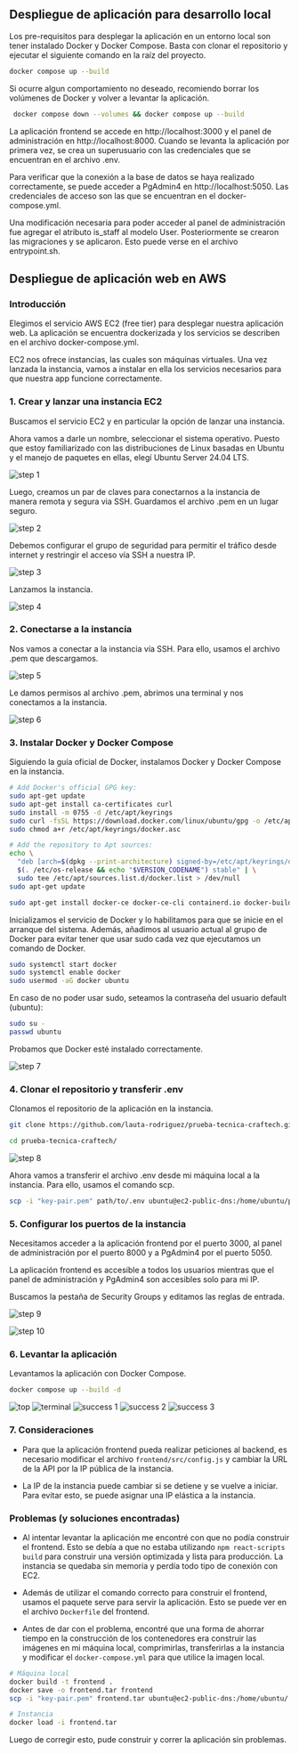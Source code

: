 ## Despliegue de aplicación para desarrollo local

Los pre-requisitos para desplegar la aplicación en un entorno local son tener instalado Docker y Docker Compose.
Basta con clonar el repositorio y ejecutar el siguiente comando en la raíz del proyecto.

```bash
docker compose up --build
```

Si ocurre algun comportamiento no deseado, recomiendo borrar los volúmenes de Docker y volver a levantar la aplicación.

```bash
 docker compose down --volumes && docker compose up --build
```

La aplicación frontend se accede en http://localhost:3000 y el panel de administración en http://localhost:8000.
Cuando se levanta la aplicación por primera vez, se crea un superusuario con las credenciales que se encuentran en el archivo .env.

Para verificar que la conexión a la base de datos se haya realizado correctamente, se puede acceder a PgAdmin4 en http://localhost:5050. Las credenciales de acceso son las que se encuentran en el docker-compose.yml.

Una modificación necesaria para poder acceder al panel de administración fue agregar el atributo is_staff al modelo User. Posteriormente se crearon las migraciones y se aplicaron. Esto puede verse en el archivo entrypoint.sh.

## Despliegue de aplicación web en AWS

### Introducción

Elegimos el servicio AWS EC2 (free tier) para desplegar nuestra aplicación web. La aplicación se encuentra dockerizada y los servicios se describen en el archivo docker-compose.yml.

EC2 nos ofrece instancias, las cuales son máquinas virtuales. Una vez lanzada la instancia, vamos a instalar en ella los servicios necesarios para que nuestra app funcione correctamente.

### 1. Crear y lanzar una instancia EC2

Buscamos el servicio EC2 y en particular la opción de lanzar una instancia.

Ahora vamos a darle un nombre, seleccionar el sistema operativo. Puesto que estoy familiarizado con las distribuciones de Linux basadas en Ubuntu y el manejo de paquetes en ellas, elegí Ubuntu Server 24.04 LTS.

![step 1](./deployment/aws-1.png)

Luego, creamos un par de claves para conectarnos a la instancia de manera remota y segura via SSH. Guardamos el archivo .pem en un lugar seguro.

![step 2](./deployment/aws-2.png)

Debemos configurar el grupo de seguridad para permitir el tráfico desde internet y restringir el acceso vía SSH a nuestra IP.

![step 3](./deployment/aws-3.png)

Lanzamos la instancia.

![step 4](./deployment/aws-4.png)

### 2. Conectarse a la instancia

Nos vamos a conectar a la instancia vía SSH. Para ello, usamos el archivo .pem que descargamos.

![step 5](./deployment/aws-5.png)

Le damos permisos al archivo .pem, abrimos una terminal y nos conectamos a la instancia.

![step 6](./deployment/aws-6.png)

### 3. Instalar Docker y Docker Compose

Siguiendo la guía oficial de Docker, instalamos Docker y Docker Compose en la instancia.

```bash
# Add Docker's official GPG key:
sudo apt-get update
sudo apt-get install ca-certificates curl
sudo install -m 0755 -d /etc/apt/keyrings
sudo curl -fsSL https://download.docker.com/linux/ubuntu/gpg -o /etc/apt/keyrings/docker.asc
sudo chmod a+r /etc/apt/keyrings/docker.asc

# Add the repository to Apt sources:
echo \
  "deb [arch=$(dpkg --print-architecture) signed-by=/etc/apt/keyrings/docker.asc] https://download.docker.com/linux/ubuntu \
  $(. /etc/os-release && echo "$VERSION_CODENAME") stable" | \
  sudo tee /etc/apt/sources.list.d/docker.list > /dev/null
sudo apt-get update
```

```bash
sudo apt-get install docker-ce docker-ce-cli containerd.io docker-buildx-plugin docker-compose-plugin
```

Inicializamos el servicio de Docker y lo habilitamos para que se inicie en el arranque del sistema. Además, añadimos al usuario actual al grupo de Docker para evitar tener que usar sudo cada vez que ejecutamos un comando de Docker.

```bash
sudo systemctl start docker
sudo systemctl enable docker
sudo usermod -aG docker ubuntu
```

En caso de no poder usar sudo, seteamos la contraseña del usuario default (ubuntu):

```bash
sudo su -
passwd ubuntu
```

Probamos que Docker esté instalado correctamente.

![step 7](./deployment/aws-7.png)

### 4. Clonar el repositorio y transferir .env

Clonamos el repositorio de la aplicación en la instancia.

```bash
git clone https://github.com/lauta-rodriguez/prueba-tecnica-craftech.git

cd prueba-tecnica-craftech/
```

![step 8](./deployment/aws-8.png)

Ahora vamos a transferir el archivo .env desde mi máquina local a la instancia. Para ello, usamos el comando scp.

```bash
scp -i "key-pair.pem" path/to/.env ubuntu@ec2-public-dns:/home/ubuntu/prueba-tecnica-craftech/prueba-2/backend/
```

### 5. Configurar los puertos de la instancia

Necesitamos acceder a la aplicación frontend por el puerto 3000, al panel de administración por el puerto 8000 y a PgAdmin4 por el puerto 5050.

La aplicación frontend es accesible a todos los usuarios mientras que el panel de administración y PgAdmin4 son accesibles solo para mi IP.

Buscamos la pestaña de Security Groups y editamos las reglas de entrada.

![step 9](./deployment/aws-9.png)

![step 10](./deployment/aws-10.png)

### 6. Levantar la aplicación

Levantamos la aplicación con Docker Compose.

```bash
docker compose up --build -d
```

![top](./deployment/top.png)
![terminal](./deployment/up-n-running.png)
![success 1](./deployment/aws-success-1.png)
![success 2](./deployment/aws-success-2.png)
![success 3](./deployment/aws-success-3.png)

### 7. Consideraciones

- Para que la aplicación frontend pueda realizar peticiones al backend, es necesario modificar el archivo `frontend/src/config.js` y cambiar la URL de la API por la IP pública de la instancia.

- La IP de la instancia puede cambiar si se detiene y se vuelve a iniciar. Para evitar esto, se puede asignar una IP elástica a la instancia.

### Problemas (y soluciones encontradas)

- Al intentar levantar la aplicación me encontré con que no podía construir el frontend. Esto se debía a que no estaba utilizando `npm react-scripts build` para construir una versión optimizada y lista para producción. La instancia se quedaba sin memoria y perdía todo tipo de conexión con EC2.

- Además de utilizar el comando correcto para construir el frontend, usamos el paquete serve para servir la aplicación. Esto se puede ver en el archivo `Dockerfile` del frontend.

- Antes de dar con el problema, encontré que una forma de ahorrar tiempo en la construcción de los contenedores era construir las imágenes en mi máquina local, comprimirlas, transferirlas a la instancia y modificar el `docker-compose.yml` para que utilice la imagen local.

```bash
# Máquina local
docker build -t frontend .
docker save -o frontend.tar frontend
scp -i "key-pair.pem" frontend.tar ubuntu@ec2-public-dns:/home/ubuntu/

# Instancia
docker load -i frontend.tar
```

Luego de corregir esto, pude construir y correr la aplicación sin problemas.
